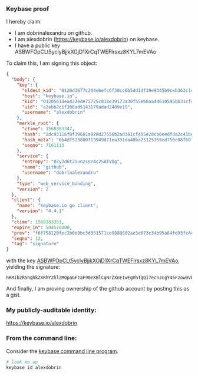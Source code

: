 ### Keybase proof

I hereby claim:

  * I am dobrinalexandru on github.
  * I am alexdobrin (https://keybase.io/alexdobrin) on keybase.
  * I have a public key ASBWFOpCLt5yclyBjjkXOjD1XrCqTWEFlrsxz8KYL7mEVAo

To claim this, I am signing this object:

```json
{
  "body": {
    "key": {
      "eldest_kid": "0120d3677c204ebefc6f30cc6b5dd1df29e9345b9ceb363c1cea1b4be04053a96a620a",
      "host": "keybase.io",
      "kid": "01205614ea422ede72725c818e39173a30f55eb0aa4d610596bb31cfc2982fb984540a",
      "uid": "a2ebb2c1f306ad5143179adad2489e19",
      "username": "alexdobrin"
    },
    "merkle_root": {
      "ctime": 1568383347,
      "hash": "2dc93116f0f39601a928d27556b2ad361cf455e20cb0eedfda2c41be6ac9b37c91813d5fa07db807b15affe99aa038a6c0fd1a2c9384597920a1b6d8728a7635",
      "hash_meta": "6b4df523880f13949d71ea331da48ba25125355ed750c08f60f75823469b96ed",
      "seqno": 7161113
    },
    "service": {
      "entropy": "O2y2d6t2iunzsnz4c2SATVDg",
      "name": "github",
      "username": "dobrinalexandru"
    },
    "type": "web_service_binding",
    "version": 2
  },
  "client": {
    "name": "keybase.io go client",
    "version": "4.4.1"
  },
  "ctime": 1568383351,
  "expire_in": 504576000,
  "prev": "f6f758120fec2b0e9bc3d351571ce9888602ae3e073c34b95a64fd93fc443765",
  "seqno": 12,
  "tag": "signature"
}
```

with the key [ASBWFOpCLt5yclyBjjkXOjD1XrCqTWEFlrsxz8KYL7mEVAo](https://keybase.io/alexdobrin), yielding the signature:

```
hKRib2R5hqhkZXRhY2hlZMOpaGFzaF90eXBlCqNrZXnEIwEgVhTqQi7ecnJcgY45Fzow9V6wqk1hBZa7Mc/CmC+5hFQKp3BheWxvYWTESpcCDMQg9vdYEg/sKw6bw9NRVxzpiIYCrj4HPDS5WmT9k/xEN2XEIIpRhrR1SHuiKKQYpHWNCkLknK+wtohpUHG2z5eiur3MAgHCo3NpZ8RAKiGB+KGlX5kn9E1padA63XxhdF1hVJcotJe1txJXQ1+0r1FF4Dlley7uGMfy9Rlo2NfNsKQ+WW6QDgMejhvTBKhzaWdfdHlwZSCkaGFzaIKkdHlwZQildmFsdWXEIHiLZ4f7I6Xs2Pb1rYl5tYYGXwB0GWkk9VVKzmtPCfjXo3RhZ80CAqd2ZXJzaW9uAQ==

```

And finally, I am proving ownership of the github account by posting this as a gist.

### My publicly-auditable identity:

https://keybase.io/alexdobrin

### From the command line:

Consider the [keybase command line program](https://keybase.io/download).

```bash
# look me up
keybase id alexdobrin
```
